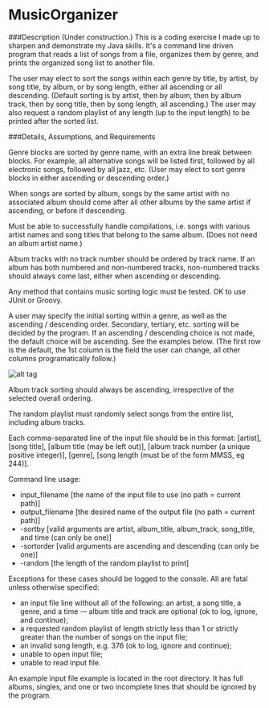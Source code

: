 # MusicOrganizer
###Description
(Under construction.) This is a coding exercise I made up to sharpen and demonstrate my Java skills. It's a command line driven program that reads a list of songs from a file, organizes them by genre, and prints the organized song list to another file. 

The user may elect to sort the songs within each genre by title, by artist, by song title, by album, or by song length, either all ascending or all descending. (Default sorting is by artist, then by album, then by album track, then by song title, then by song length, all ascending.) The user may also request a random playlist of any length (up to the input length) to be printed after the sorted list. 

###Details, Assumptions, and Requirements

Genre blocks are sorted by genre name, with an extra line break between blocks. For example, all alternative songs will be listed first, followed by all electronic songs, followed by all jazz, etc. (User may elect to sort genre blocks in either ascending or descending order.) 

When songs are sorted by album, songs by the same artist with no associated album should come after all other albums by the same artist if ascending, or before if descending. 

Must be able to successfully handle compilations, i.e. songs with various artist names and song titles that belong to the same album. (Does not need an album artist name.) 

Album tracks with no track number should be ordered by track name. If an album has both numbered and non-numbered tracks, non-numbered tracks should always come last, either when ascending or descending.

Any method that contains music sorting logic must be tested. OK to use JUnit or Groovy. 

A user may specify the initial sorting within a genre, as well as the ascending / descending order. Secondary, tertiary, etc. sorting will be decided by the program. If an ascending / descending choice is not made, the default choice will be ascending. See the examples below. (The first row is the default, the 1st column is the field the user can change, all other columns programatically follow.)

![alt tag](http://hwcdn.libsyn.com/p/1/0/1/10157ed826459618/table.png?c_id=11706657&expiration=1463238061&hwt=514ec66d202c03d9844671a1a01cc19b)

Album track sorting should always be ascending, irrespective of the selected overall ordering. 

The random playlist must randomly select songs from the entire list, including album tracks. 

Each comma-separated line of the input file should be in this format: [artist], [song title], [album title (may be left out)], [album track number (a unique positive integer)], [genre], [song length (must be of the form MMSS, eg 244)]. 

Command line usage: 

* input_filename [the name of the input file to use (no path = current path)]
* output_filename [the desired name of the output file (no path = current path)]
* -sortby [valid arguments are artist, album_title, album_track, song_title, and time (can only be one)]
* -sortorder [valid arguments are ascending and descending (can only be one)]
* -random [the length of the random playlist to print]

Exceptions for these cases should be logged to the console. All are fatal unless otherwise specified: 

- an input file line without all of the following: an artist, a song title, a genre, and a time -– album title and track are optional (ok to log, ignore, and continue);
- a requested random playlist of length strictly less than 1 or strictly greater than the number of songs on the input file;
- an invalid song length, e.g. 376 (ok to log, ignore and continue);
- unable to open input file;
- unable to read input file.

An example input file example is located in the root directory. It has full albums, singles, and one or two incomplete lines that should be ignored by the program. 
